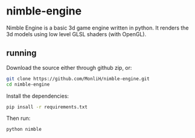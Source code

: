# nimble-engine

Nimble Engine is a basic 3d game engine written in python. 
It renders the 3d models using low level GLSL shaders (with OpenGL).

## running

Download the source either through github zip, or:
```bash
git clone https://github.com/MonliH/nimble-engine.git
cd nimble-engine
```

Install the dependencies:

```bash
pip insall -r requirements.txt
```

Then run:

```
python nimble
```
